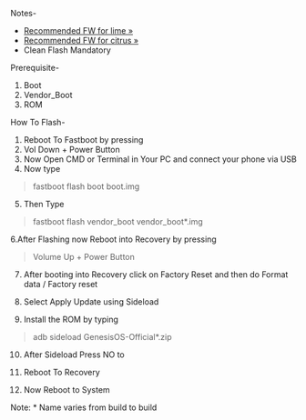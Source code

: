 Notes-

-  [Recommended FW for lime »](https://t.me/Hac4us_Screenshots/342)
-  [Recommended FW for citrus » ](https://t.me/Hac4us_Screenshots/341)
-  Clean Flash Mandatory

Prerequisite-

1. Boot
2. Vendor_Boot
3. ROM

How To Flash-

1. Reboot To Fastboot by pressing
2. Vol Down + Power Button
3. Now Open CMD or Terminal in Your PC and connect your phone via USB
4. Now type

> fastboot flash boot boot.img

5. Then Type

> fastboot flash vendor_boot vendor_boot\*.img

6.After Flashing now Reboot into Recovery by pressing

> Volume Up + Power Button

7. After booting into Recovery click on Factory Reset and then do Format data / Factory reset

8. Select Apply Update using Sideload

9. Install the ROM by typing

> adb sideload GenesisOS-Official\*.zip

10. After Sideload Press NO to

11. Reboot To Recovery

12. Now Reboot to System

Note: \* Name varies from build to build
